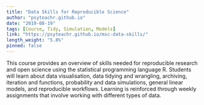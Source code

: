 ```yaml
---
title: "Data Skills for Reproducible Science"
author: "psyteachr.github.io"
date: "2019-08-19"
tags: [Course, Tidy, Simulation, Models]
link: "https://psyteachr.github.io/msc-data-skills/"
length_weight: "5.8%"
pinned: false
---
```


This course provides an overview of skills needed for reproducible research and open science using the statistical programming language R. Students will learn about data visualisation, data tidying and wrangling, archiving, iteration and functions, probability and data simulations, general linear models, and reproducible workflows. Learning is reinforced through weekly assignments that involve working with different types of data.
